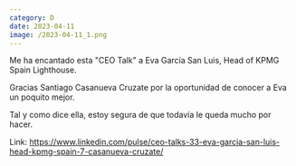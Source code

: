 ```yaml
--- 
category: D 
date: 2023-04-11 
image: /2023-04-11_1.png 
--- 
```


Me ha encantado esta "CEO Talk" a Eva García San Luis, Head of KPMG Spain Lighthouse. 

Gracias Santiago Casanueva Cruzate por la oportunidad de conocer a Eva un poquito mejor. 

Tal y como dice ella, estoy segura de que todavía le queda mucho por hacer.

Link: https://www.linkedin.com/pulse/ceo-talks-33-eva-garcia-san-luis-head-kpmg-spain-7-casanueva-cruzate/